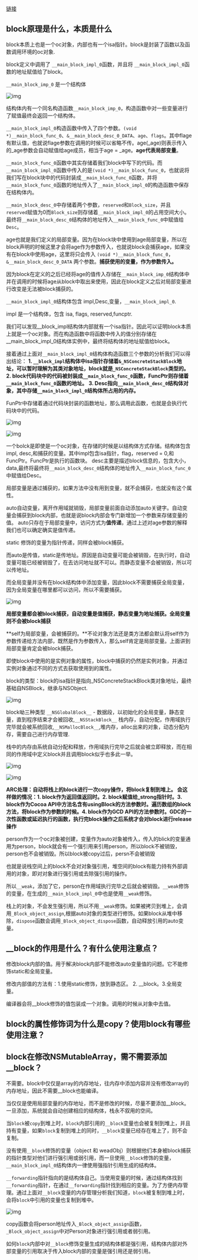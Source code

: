 [链接](https://www.jianshu.com/p/c99f4974ddb5)

## block原理是什么，本质是什么

block本质上也是一个oc对象，内部也有一个isa指针。block是封装了函数以及函数调用环境的oc对象.

block定义中调用了 `__main_block_impl_0`函数，并且将 `__main_block_impl_0`函数的地址赋值给了block。

 `__main_block_imp_0` 是一个结构体

![img](https://upload-images.jianshu.io/upload_images/1434508-beb290d0acd377b1.png?imageMogr2/auto-orient/strip|imageView2/2/w/770)

结构体内有一个同名构造函数`__main_block_imp_0`，构造函数中对一些变量进行了赋值最终会返回一个结构体。

`__main_block_impl_0`构造函数中传入了四个参数。`(void *)__main_block_func_0`、`&__main_block_desc_0_DATA`、`age`、`flags`。其中flage有默认值，也就说flage参数在调用的时候可以省略不传。age(_age)则表示传入的_age参数会自动赋值给age成员，相当于age = _age。**age代表局部变量**。

`__main_block_func_0`函数中其实存储着我们block中写下的代码。而`__main_block_impl_0`函数中传入的是`(void *)__main_block_func_0`，也就说将我们写在block块中的代码封装成`__main_block_func_0`函数，并将`__main_block_func_0`函数的地址传入了`__main_block_impl_0`的构造函数中保存在结构体内。

`__main_block_desc_0`中存储着两个参数，`reserved`和`Block_size`，并且`reserved`赋值为0而`Block_size`则存储着`__main_block_impl_0`的占用空间大小。最终将`__main_block_desc_0`结构体的地址传入`__main_block_func_0`中赋值给`Desc`。



age也就是我们定义的局部变量。因为在block块中使用到age局部变量，所以在block声明的时候这里才会将age作为参数传入，也就说block会捕获age，如果没有在block中使用age，这里将只会传入 `(void *)__main_block_func_0`， `&__main_block_desc_0_DATA` 两个参数。**捕获使用的变量，作为参数传入。**

因为block在定义的之后已经将age的值传入存储在`__main_block_imp_0`结构体中并在调用的时候将age从block中取出来使用，因此在block定义之后对局部变量进行改变是无法被block捕获的。



`__main_block_impl_0`结构体包含 impl,Desc,变量，`__main_block_impl_0`.

impl 是一个结构体，包含 isa, flags, reserved,funcptr.



我们可以发现__block_impl结构体内部就有一个isa指针。因此可以证明block本质上就是一个oc对象。而在构造函数中将函数中传入的值分别存储在__main_block_impl_0结构体实例中，最终将结构体的地址赋值给block。

接着通过上面对`__main_block_impl_0`结构体构造函数三个参数的分析我们可以得出结论：
**1. `__block_impl`结构体中isa指针存储着`&_NSConcreteStackBlock`地址，可以暂时理解为其类对象地址，block就是`_NSConcreteStackBlock`类型的。**
**2. block代码块中的代码被封装成`__main_block_func_0`函数，FuncPtr则存储着`__main_block_func_0`函数的地址。**
**3. Desc指向`__main_block_desc_0`结构体对象，其中存储`__main_block_impl_0`结构体所占用的内存。**

FunPtr中存储着通过代码块封装的函数地址，那么调用此函数，也就是会执行代码块中的代码。



![img](https://upload-images.jianshu.io/upload_images/1434508-6c88e7465aac23a0.png?imageMogr2/auto-orient/strip|imageView2/2/w/869)







![img](https://upload-images.jianshu.io/upload_images/1434508-1ecebe9ad79c8c11.png?imageMogr2/auto-orient/strip|imageView2/2/w/989)







一个bolck是即使是一个oc对象，在存储的时候是以结构体方式存储。结构体包含impl, desc,和捕获的变量。其中impl包含isa指针，flag，reserved = 0,和FuncPtr。FuncPtr是执行的函数块。 desc主要是描述block信息的，包含大小，data,最终将最终将`__main_block_desc_0`结构体的地址传入`__main_block_func_0`中赋值给Desc。



局部变量是通过捕获的，如果方法中没有用到变量，就不会捕获，也就没有这个属性。



auto自动变量，离开作用域就销毁，局部变量前面自动添加auto关键字。自动变量会捕获到block内部，也就是说block内部会专门新增加一个参数来存储变量的值。
auto只存在于局部变量中，访问方式为**值传递**，通过上述对age参数的解释我们也可以确定确实是值传递。



static 修饰的变量为指针传递，同样会被block捕获。

而auto是传值，static是传地址。原因是自动变量可能会被销毁，在执行时，自动变量可能已经被销毁了，在去访问地址就不可以。而静态变量不会被销毁，所以可以传地址。



而全局变量并没有在block结构体中添加变量，因此block不需要捕获全局变量，因为全局变量在哪里都可以访问，所以不需要捕获。



![img](https://upload-images.jianshu.io/upload_images/1434508-fc81811bcf0e5398.png?imageMogr2/auto-orient/strip|imageView2/2/w/644)



**局部变量都会被block捕获，自动变量是值捕获，静态变量为地址捕获。全局变量则不会被block捕获**

**self为局部变量，会被捕获的。**不论对象方法还是类方法都会默认将self作为参数传递给方法内部，既然是作为参数传入，那么self肯定是局部变量。上面讲到局部变量肯定会被block捕获。

即使block中使用的是实例对象的属性，block中捕获的仍然是实例对象，并通过实例对象通过不同的方式去获取使用到的属性。





block的类型：block的isa指针是指向_NSConcreteStackBlock类对象地址，最终基础自NSBlock，继承与NSObject.



![img](https://upload-images.jianshu.io/upload_images/1434508-180cead6473c3ca8.png?imageMogr2/auto-orient/strip|imageView2/2/w/744)

block呦三种类型  `__NSGlobalBlock__` - 数据段，以初始化的全局变量，静态变量，直到程序结束才会被回收,`__NSStackBlock__` 栈内存，自动分配，作用域执行完毕就会被系统回收,`__NSMallocBlock__`,堆内存，alloc出来的对象，动态分配内存，需要自己进行内存管理.



栈中的内存由系统自动分配和释放，作用域执行完毕之后就会被立即释放，而在相同的作用域中定义block并且调用block似乎也多此一举。



![img](https://upload-images.jianshu.io/upload_images/1434508-131f0569fa47538a.png?imageMogr2/auto-orient/strip|imageView2/2/w/691)





![img](https://upload-images.jianshu.io/upload_images/1434508-74811a740c972d8e.png?imageMogr2/auto-orient/strip|imageView2/2/w/689)





**ARC处理：自动将栈上的block进行一次copy操作，将block复制到堆上。 会这样做的情况：1. block作为返回值返回时。2. block赋值给_strong指针时。3. block作为Cocoa API中方法名含有usingBlock的方法参数时。遍历数组的block方法，将block作为参数的时候。4. block作为GCD API的方法参数时。GDC的一次性函数或延迟执行的函数，执行完block操作之后系统才会对block进行release操作**



person作为一个oc对象被创建，变量作为auto对象被传入，传入的blick的变量通用为person，block就会有一个强引用来引用person，所以block不被销毁，person也不会被销毁。所以block被copy过后，persn不会被销毁

也就是说栈空间上的block不会对对象强引用，堆空间的block有能力持有外部调用的对象，即对对象进行强引用或去除强引用的操作。

所以`__weak`，添加了它，person在作用域执行完毕之后就会被销毁。`__weak`修饰的变量，在生成的`__main_block_impl_0`中也是使用`__weak`修饰。

栈上的对象，不会发生强引用，所以不用`__weak`修饰。如果被拷贝到堆上，会调用`_Block_object_assign`,根据auto对象的类型进行修饰。如果block从堆中移除，`dispose`函数会调用`_Block_object_dispose`函数，自动释放引用的auto变量。





## __block的作用是什么？有什么使用注意点？

修改block内部的值。用于解决block内部不能修改auto变量值的问题。它不能修饰static和全局变量。

修改内部值的方法有：1.使用static修饰，放到静态区。 2. __block。3.全局变量。

编译器会将__block修饰的值包装成一个对象。调用的时候从对象中去值。





## block的属性修饰词为什么是copy？使用block有哪些使用注意？





## block在修改NSMutableArray，需不需要添加__block？

不需要。block中仅仅是array的内存地址，往内存中添加内容并没有修改array的内存地址，因此不需要__block也能编译。

当仅仅是使用局部变量的内存地址，而不是修改的时候，尽量不要添加__block。一旦添加，系统就会自动创建相应的结构体，栈永不叙用的空间。



当`block`被`copy`到堆上时，`block`内部引用的`__block`变量也会被复制到堆上，并且持有变量，如果`block`复制到堆上的同时，`__block`变量已经存在堆上了，则不会复制。

没有使用`__block`修饰的变量（object 和 weadObj）则根据他们本身被block捕获的指针类型对他们进行强引用或弱引用，而一旦使用`__block`修饰的变量，`__main_block_impl_0`结构体内一律使用强指针引用生成的结构体。



`__forwarding`指针指向的是结构体自己。当使用变量的时候，通过结构体找到`__forwarding`指针，在通过`__forwarding`指针找到相应的变量。为了方便内存管理。通过上面对`__block`变量的内存管理分析我们知道，`block`被复制到堆上时，会将`block`中引用的变量也复制到堆中。

![img](https://upload-images.jianshu.io/upload_images/1434508-f1196104d11e8d0b?imageMogr2/auto-orient/strip|imageView2/2/w/894)





copy函数会将person地址传入`_Block_object_assign`函数，`_Block_object_assign`中对Person对象进行强引用或者弱引用。

如何`block`内部中对`__block`修饰变量生成的结构体都是强引用，结构体内部对外部变量的引用取决于传入block内部的变量是强引用还是弱引用。